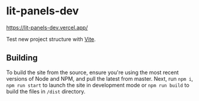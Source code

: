 # lit-panels-dev

https://lit-panels-dev.vercel.app/

Test new project structure with [Vite](https://vitejs.dev/).

## Building

To build the site from the source, ensure you're using the most recent versions of Node and NPM, and pull the latest from master.
Next, run `npm i`, `npm run start` to launch the site in development mode or `npm run build` to build the files in `/dist` directory.
